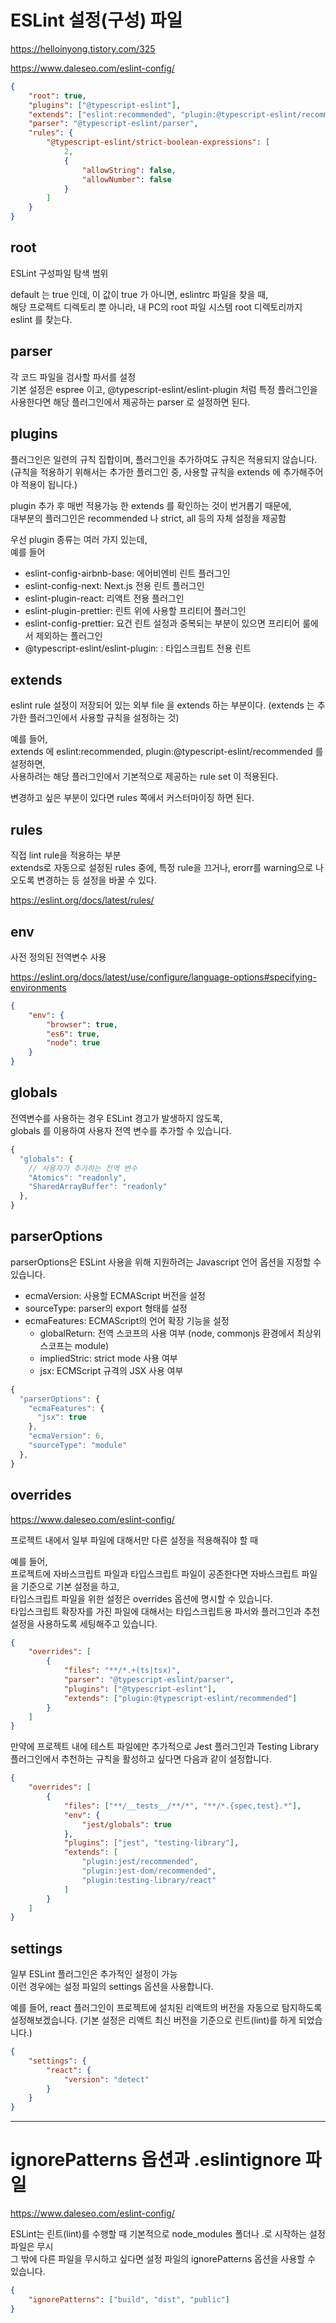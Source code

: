 # ESLint 설정(구성) 파일

https://helloinyong.tistory.com/325

https://www.daleseo.com/eslint-config/

```json
{
    "root": true,
    "plugins": ["@typescript-eslint"],
    "extends": ["eslint:recommended", "plugin:@typescript-eslint/recommended"],
    "parser": "@typescript-eslint/parser",
    "rules": {
        "@typescript-eslint/strict-boolean-expressions": [
            2,
            {
                "allowString": false,
                "allowNumber": false
            }
        ]
    }
}
```

## root

ESLint 구성파일 탐색 범위

default 는 true 인데, 이 값이 true 가 아니면, eslintrc 파일을 찾을 때,  
해당 프로젝트 디렉토리 뿐 아니라, 내 PC의 root 파일 시스템 root 디렉토리까지 eslint 를 찾는다.

## parser

각 코드 파일을 검사할 파서를 설정  
기본 설정은 espree 이고, @typescript-eslint/eslint-plugin 처럼 특정 플러그인을 사용한다면 해당 플러그인에서 제공하는 parser 로 설정하면 된다.

## plugins

플러그인은 일련의 규칙 집합이며, 플러그인을 추가하여도 규칙은 적용되지 않습니다.  
(규칙을 적용하기 위해서는 추가한 플러그인 중, 사용할 규칙을 extends 에 추가해주어야 적용이 됩니다.)

plugin 추가 후 매번 적용가능 한 extends 를 확인하는 것이 번거롭기 때문에,  
대부분의 플러그인은 recommended 나 strict, all 등의 자체 설정을 제공함

우선 plugin 종류는 여러 가지 있는데,  
예를 들어

-   eslint-config-airbnb-base: 에어비엔비 린트 플러그인
-   eslint-config-next: Next.js 전용 린트 플러그인
-   eslint-plugin-react: 리액트 전용 플러그인
-   eslint-plugin-prettier: 린트 위에 사용할 프리티어 플러그인
-   eslint-config-prettier: 요건 린트 설정과 중복되는 부분이 있으면 프리티어 룰에서 제외하는 플러그인
-   @typescript-eslint/eslint-plugin: : 타입스크립트 전용 린트

## extends

eslint rule 설정이 저장되어 있는 외부 file 을 extends 하는 부분이다.
(extends 는 추가한 플러그인에서 사용할 규칙을 설정하는 것)

예를 들어,  
extends 에 eslint:recommended, plugin:@typescript-eslint/recommended 를 설정하면,  
사용하려는 해당 플러그인에서 기본적으로 제공하는 rule set 이 적용된다.

변경하고 싶은 부분이 있다면 rules 쪽에서 커스터마이징 하면 된다.

## rules

직접 lint rule을 적용하는 부분  
extends로 자동으로 설정된 rules 중에, 특정 rule을 끄거나, erorr를 warning으로 나오도록 변경하는 등 설정을 바꿀 수 있다.

https://eslint.org/docs/latest/rules/

## env

사전 정의된 전역변수 사용

https://eslint.org/docs/latest/use/configure/language-options#specifying-environments

```json
{
    "env": {
        "browser": true,
        "es6": true,
        "node": true
    }
}
```

## globals

전역변수를 사용하는 경우 ESLint 경고가 발생하지 않도록,  
globals 를 이용하여 사용자 전역 변수를 추가할 수 있습니다.

```javascript
{
  "globals": {
    // 사용자가 추가하는 전역 변수
    "Atomics": "readonly",
    "SharedArrayBuffer": "readonly"
  },
}
```

## parserOptions

parserOptions은 ESLint 사용을 위해 지원하려는 Javascript 언어 옵션을 지정할 수 있습니다.

-   ecmaVersion: 사용할 ECMAScript 버전을 설정
-   sourceType: parser의 export 형태를 설정
-   ecmaFeatures: ECMAScript의 언어 확장 기능을 설정
    -   globalReturn: 전역 스코프의 사용 여부 (node, commonjs 환경에서 최상위 스코프는 module)
    -   impliedStric: strict mode 사용 여부
    -   jsx: ECMScript 규격의 JSX 사용 여부

```javascript
{
  "parserOptions": {
    "ecmaFeatures": {
      "jsx": true
    },
    "ecmaVersion": 6,
    "sourceType": "module"
  },
}
```

## overrides

https://www.daleseo.com/eslint-config/

프로젝트 내에서 일부 파일에 대해서만 다른 설정을 적용해줘야 할 때

예를 들어,  
프로젝트에 자바스크립트 파일과 타입스크립트 파일이 공존한다면 자바스크립트 파일을 기준으로 기본 설정을 하고,  
타입스크립트 파일을 위한 설정은 overrides 옵션에 명시할 수 있습니다.  
타입스크립트 확장자를 가진 파일에 대해서는 타입스크립트용 파서와 플러그인과 추천 설정을 사용하도록 세팅해주고 있습니다.

```json
{
    "overrides": [
        {
            "files": "**/*.+(ts|tsx)",
            "parser": "@typescript-eslint/parser",
            "plugins": ["@typescript-eslint"],
            "extends": ["plugin:@typescript-eslint/recommended"]
        }
    ]
}
```

만약에 프로젝트 내에 테스트 파일에만 추가적으로 Jest 플러그인과 Testing Library 플러그인에서 추천하는 규칙을 활성하고 싶다면 다음과 같이 설정합니다.

```json
{
    "overrides": [
        {
            "files": ["**/__tests__/**/*", "**/*.{spec,test}.*"],
            "env": {
                "jest/globals": true
            },
            "plugins": ["jest", "testing-library"],
            "extends": [
                "plugin:jest/recommended",
                "plugin:jest-dom/recommended",
                "plugin:testing-library/react"
            ]
        }
    ]
}
```

## settings

일부 ESLint 플러그인은 추가적인 설정이 가능  
이런 경우에는 설정 파일의 settings 옵션을 사용합니다.

예를 들어, react 플러그인이 프로젝트에 설치된 리액트의 버전을 자동으로 탐지하도록 설정해보겠습니다. (기본 설정은 리액트 최신 버전을 기준으로 린트(lint)를 하게 되었습니다.)

```json
{
    "settings": {
        "react": {
            "version": "detect"
        }
    }
}
```

---

# ignorePatterns 옵션과 .eslintignore 파일

https://www.daleseo.com/eslint-config/

ESLint는 린트(lint)를 수행할 때 기본적으로 node_modules 폴더나 .로 시작하는 설정 파일은 무시  
그 밖에 다른 파일을 무시하고 싶다면 설정 파일의 ignorePatterns 옵션을 사용할 수 있습니다.

```json
{
    "ignorePatterns": ["build", "dist", "public"]
}
```
